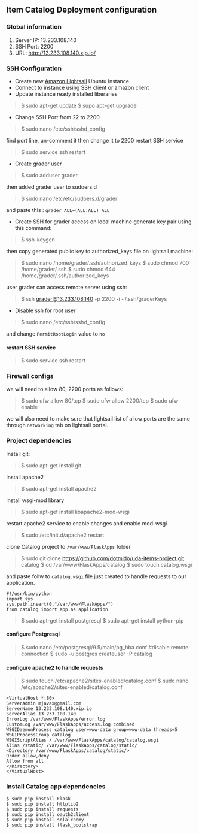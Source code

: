 ## Item Catalog Deployment configuration
### Global information

 1. Server IP: 13.233.108.140
 2. SSH Port: 2200
 3. URL: http://13.233.108.140.xip.io/

### SSH Configuration

 - Create new [Amazon Lightsail](https://aws.amazon.com/lightsail/) Ubuntu Instance
 - Connect to instance using SSH client or amazon client
 - Update instance ready installed liberaries

> $ sudo apt-get update 
> $ supo apt-get upgrade

- Change SSH Port from 22 to 2200
> $ sudo nano /etc/ssh/sshd_config

find port line,  un-comment it then change it to 2200 
restart SSH service 
> $ sudo service ssh restart

- Create grader user
>$ sudo adduser grader

then added grader user to sudoers.d 
>$ sudo nano /etc/etc/sudoers.d/grader

and paste this : `grader ALL=(ALL:ALL) ALL`

- Create SSH for grader access
on local machine generate key pair using this command: 
> $ ssh-keygen

then copy generated public key to authorized_keys file on lightsail machine:
> $ sudo nano /home/grader/.ssh/authorized_keys
> $ sudo chmod 700 /home/grader/.ssh
> $ sudo chmod 644 /home/grader/.ssh/authorized_keys

user grader can access remote server using ssh:
>$  ssh grader@13.233.108.140 -p 2200 -i ~/.ssh/graderKeys
- Disable ssh for root user
>$ sudo nano /etc/ssh/sshd_config

and change `PermitRootLogin` value to `no`
#### restart SSH service
> $ sudo service ssh restart

### Firewall configs
we will need to allow 80, 2200 ports as follows:
> $ sudo ufw allow 80/tcp
> $ sudo ufw allow 2200/tcp
> $ sudo ufw enable

we will also need to  make sure that lightsail list of allow ports are the same through `networking` tab on lightsail portal.

### Project dependencies
Install git:
> $ sudo apt-get install git

Install apache2
> $ sudo apt-get install apache2

install wsgi-mod library
>$ sudo apt-get install libapache2-mod-wsgi

restart apache2 service to enable changes and enable mod-wsgi 
>$ sudo /etc/init.d/apache2 restart

clone Catalog project to `/var/www/FlaskApps` folder 
>$ sudo git clone https://github.com/dotmido/uda-items-project.git catalog
>$ cd /var/www/FlaskApps/catalog
>$ sudo touch catalog.wsgi

and paste follw to `catalog.wsgi` file just created to handle requests to our application.

    #!/usr/bin/python
    import sys
    sys.path.insert(0,"/var/www/FlaskApps/")
    from catalog import app as application

> $ sudo apt-get install postgresql
> $ sudo apt-get install python-pip

#### configure Postgresql 
> $ sudo nano /etc/postgresql/9.5/main/pg_hba.conf #disable remote connection
> $ sudo -u postgres createuser -P catalog

#### configure apache2 to handle requests
> $ sudo touch /etc/apache2/sites-enabled/catalog.conf
> $ sudo nano /etc/apache2/sites-enabled/catalog.conf

    <VirtualHost *:80>
    ServerAdmin mjavax@gmail.com
    ServerName 13.233.108.140.xip.io
    ServerAlias 13.233.108.140
    ErrorLog /var/www/FlaskApps/error.log
    CustomLog /var/www/FlaskApps/access.log combined
    WSGIDaemonProcess catalog user=www-data group=www-data threads=5
    WSGIProcessGroup catalog
    WSGIScriptAlias / /var/www/FlaskApps/catalog/catalog.wsgi
    Alias /static/ /var/www/FlaskApps/catalog/static/
    <Directory /var/www/FlaskApps/catalog/static/>
    Order allow,deny
    Allow from all
    </Directory>
    </VirtualHost>

### install Catalog app dependencies

    $ sudo pip install Flask  
    $ sudo pip install httplib2  
    $ sudo pip install requests  
    $ sudo pip install oauth2client  
    $ sudo pip install sqlalchemy 
    $ sudo pip install flask_bootstrap

